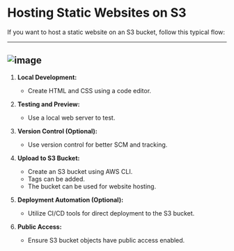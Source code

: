 # Hosting Static Websites on S3

If you want to host a static website on an S3 bucket, follow this typical flow:

---
![image](https://github.com/atul-yadav-git/Learn_DevOps_Together/assets/103098829/018104c2-3f3a-42aa-a778-b51d9fed9420)
---

1. **Local Development:**
   - Create HTML and CSS using a code editor.

2. **Testing and Preview:**
   - Use a local web server to test.

3. **Version Control (Optional):**
   - Use version control for better SCM and tracking.

4. **Upload to S3 Bucket:**
   - Create an S3 bucket using AWS CLI.
   - Tags can be added.
   - The bucket can be used for website hosting.

5. **Deployment Automation (Optional):**
   - Utilize CI/CD tools for direct deployment to the S3 bucket.

6. **Public Access:**
   - Ensure S3 bucket objects have public access enabled.


